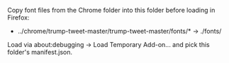 Copy font files from the Chrome folder into this folder before loading in Firefox:

- ../chrome/trump-tweet-master/trump-tweet-master/fonts/* -> ./fonts/

Load via about:debugging -> Load Temporary Add-on... and pick this folder's manifest.json.

